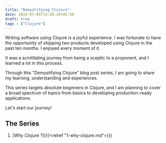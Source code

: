 ```yaml
---
title: "Demystifying Clojure"
date: 2019-07-05T13:58:24+05:30
draft: true
tags : ["Clojure"]
---
```


Writing software using Clojure is a joyful experience. I was fortunate to have the opportunity of shipping two products developed using Clojure in the past ten months. I enjoyed every moment of it. 

It was a scintillating journey from being a sceptic to a proponent, and I learned a lot in this process. 

Through this "Demystifying Clojure" blog post series, I am going to share my learning, understanding and experiences. 

This series targets absolute beginners in Clojure, and I am planning to cover a broad spectrum of topics from basics to developing production-ready applications. 

Let's start our journey!

## The Series

1. [Why Clojure ?]({{<relref "1-why-clojure.md">}}) 
